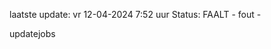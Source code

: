 laatste update: 
vr 12-04-2024  7:52   uur 
Status: FAALT - fout - 
<div class="service R">updatejobs</div>